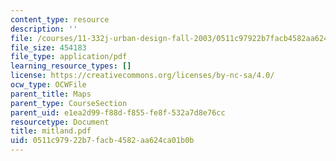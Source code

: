 ```yaml
---
content_type: resource
description: ''
file: /courses/11-332j-urban-design-fall-2003/0511c97922b7facb4582aa624ca01b0b_mitland.pdf
file_size: 454183
file_type: application/pdf
learning_resource_types: []
license: https://creativecommons.org/licenses/by-nc-sa/4.0/
ocw_type: OCWFile
parent_title: Maps
parent_type: CourseSection
parent_uid: e1ea2d99-f88d-f855-fe8f-532a7d8e76cc
resourcetype: Document
title: mitland.pdf
uid: 0511c979-22b7-facb-4582-aa624ca01b0b
---
```

